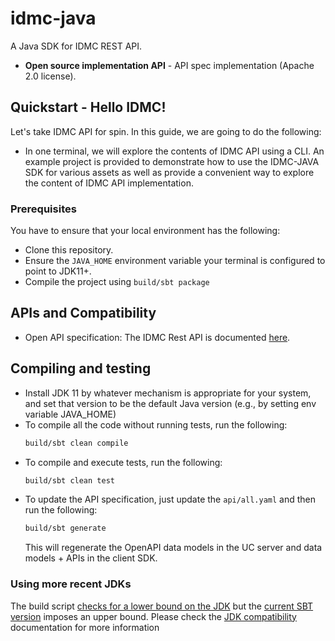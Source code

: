 # idmc-java
A Java SDK for IDMC REST API.

- **Open source implementation API** - API spec implementation (Apache 2.0 license).

## Quickstart - Hello IDMC!
Let's take IDMC API for spin. In this guide, we are going to do the following:
- In one terminal, we will explore the contents of IDMC API using a CLI. 
  An example project is provided to demonstrate how to use the IDMC-JAVA SDK for various assets
  as well as provide a convenient way to explore the content of IDMC API implementation.

### Prerequisites
You have to ensure that your local environment has the following:
- Clone this repository.
- Ensure the `JAVA_HOME` environment variable your terminal is configured to point to JDK11+.
- Compile the project using `build/sbt package`

## APIs and Compatibility
- Open API specification: The IDMC Rest API is documented [here](api).

## Compiling and testing
- Install JDK 11 by whatever mechanism is appropriate for your system, and
  set that version to be the default Java version (e.g., by setting env variable
  JAVA_HOME)
- To compile all the code without running tests, run the following:
  ```sh
  build/sbt clean compile
  ```
- To compile and execute tests, run the following:
  ```sh
  build/sbt clean test
  ```
- To update the API specification, just update the `api/all.yaml` and then run the following:
  ```sh
  build/sbt generate
  ``` 
  This will regenerate the OpenAPI data models in the UC server and data models + APIs in the client SDK.
### Using more recent JDKs

The build script [checks for a lower bound on the JDK](./build.sbt#L14) but the [current SBT version](./project/build.properties)
imposes an upper bound. Please check the [JDK compatibility](https://docs.scala-lang.org/overviews/jdk-compatibility/overview.html) documentation for more information
